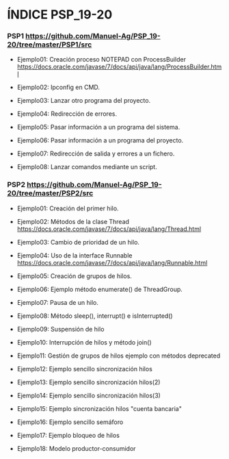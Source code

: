 # ÍNDICE PSP_19-20

### PSP1   <https://github.com/Manuel-Ag/PSP_19-20/tree/master/PSP1/src>


* Ejemplo01: Creación proceso NOTEPAD con ProcessBuilder <https://docs.oracle.com/javase/7/docs/api/java/lang/ProcessBuilder.html>

* Ejemplo02: Ipconfig en CMD.

* Ejemplo03: Lanzar otro programa del proyecto.

* Ejemplo04: Redirección de errores.

* Ejemplo05: Pasar información a un programa del sistema.

* Ejemplo06: Pasar información a un programa del proyecto.

* Ejemplo07: Redirección de salida y errores a un fichero.

* Ejemplo08: Lanzar comandos mediante un script.


### PSP2   <https://github.com/Manuel-Ag/PSP_19-20/tree/master/PSP2/src>


* Ejemplo01: Creación del primer hilo.

* Ejemplo02: Métodos de la clase Thread <https://docs.oracle.com/javase/7/docs/api/java/lang/Thread.html>

* Ejemplo03: Cambio de prioridad de un hilo.

* Ejemplo04: Uso de la interface Runnable <https://docs.oracle.com/javase/7/docs/api/java/lang/Runnable.html>

* Ejemplo05: Creación de grupos de hilos.

* Ejemplo06: Ejemplo método enumerate() de ThreadGroup.

* Ejemplo07: Pausa de un hilo.

* Ejemplo08: Método sleep(), interrupt() e isInterrupted()

* Ejemplo09: Suspensión de hilo

* Ejemplo10: Interrupción de hilos y método join()

* Ejemplo11: Gestión de grupos de hilos ejemplo con métodos deprecated

* Ejemplo12: Ejemplo sencillo sincronización hilos

* Ejemplo13: Ejemplo sencillo sincronización hilos(2)

* Ejemplo14: Ejemplo sencillo sincronización hilos(3)

* Ejemplo15: Ejemplo sincronización hilos "cuenta bancaria"

* Ejemplo16: Ejemplo sencillo semáforo

* Ejemplo17: Ejemplo bloqueo de hilos

* Ejemplo18: Modelo productor-consumidor
